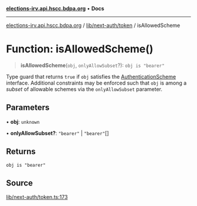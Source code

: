 [**elections-irv.api.hscc.bdpa.org**](../../../../README.md) • **Docs**

***

[elections-irv.api.hscc.bdpa.org](../../../../README.md) / [lib/next-auth/token](../README.md) / isAllowedScheme

# Function: isAllowedScheme()

> **isAllowedScheme**(`obj`, `onlyAllowSubset`?): `obj is "bearer"`

Type guard that returns `true` if `obj` satisfies the
[AuthenticationScheme](../../authenticate/type-aliases/AuthenticationScheme.md) interface. Additional constraints may be
enforced such that `obj` is among a _subset_ of allowable schemes via the
`onlyAllowSubset` parameter.

## Parameters

• **obj**: `unknown`

• **onlyAllowSubset?**: `"bearer"` \| `"bearer"`[]

## Returns

`obj is "bearer"`

## Source

[lib/next-auth/token.ts:173](https://github.com/Xunnamius/elections_irv.api.hscc.bdpa.org/blob/c917ea60595d63d322e4038beb12d08f7d64cdd2/lib/next-auth/token.ts#L173)
